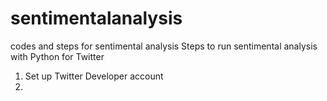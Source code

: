 # sentimentalanalysis
codes and steps for sentimental analysis 
Steps to run sentimental analysis with Python for Twitter

1. Set up Twitter Developer account
2. 
